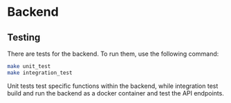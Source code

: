 # Backend

## Testing
There are tests for the backend. To run them, use the following command:
```bash
make unit_test
make integration_test
```

Unit tests test specific functions within the backend, while integration test build and run the backend as a docker container and test the API endpoints.